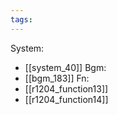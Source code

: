 ```yaml
---
tags:
---
```

System:
- [[system_40]]
Bgm:
- [[bgm_183]]
Fn:
- [[r1204_function13]]
- [[r1204_function14]]
